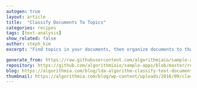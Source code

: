 ```yaml
---
autogen: true
layout: article
title:  "Classify Documents To Topics"
categories: recipes
tags: [text-analysis]
show_related: false
author: steph_kim
excerpt: "Find topics in your documents, then organize documents to those topics"

generate_from: https://raw.githubusercontent.com/algorithmiaio/sample-apps/master/recipes/LDA-Mapper/README.md
repository: https://github.com/algorithmiaio/sample-apps/blob/master/recipes/LDA-Mapper/
blog: https://algorithmia.com/blog/lda-algorithm-classify-text-documents
thumbnail: https://algorithmia.com/blog/wp-content/uploads/2016/09/classify-documents-lda.jpg
---
```

